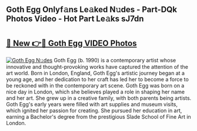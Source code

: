 ## Goth Egg Onlyf𝚊ns Le𝚊ked N𝚞des - Part-DQk Photos Video - Hot Part Le𝚊ks sJ7dn

# <h2><a href="http://ab99944.deff.icu/?id=Goth+Egg">🔗 New 👉🔴 Goth Egg VIDEO Photos</a></h2>

[![Goth Egg N𝚞des](https://i.imgur.com/rIISA9y.gif)](http://ab99944.deff.icu/?id=Goth+Egg)
Goth Egg (b. 1990) is a contemporary artist whose innovative and thought-provoking works have captured the attention of the art world. Born in London, England, Goth Egg's artistic journey began at a young age, and her dedication to her craft has led her to become a force to be reckoned with in the contemporary art scene. Goth Egg was born on a nice day in London, which she believes played a role in shaping her name and her art. She grew up in a creative family, with both parents being artists. Goth Egg's early years were filled with art supplies and museum visits, which ignited her passion for creating. She pursued her education in art, earning a Bachelor's degree from the prestigious Slade School of Fine Art in London.
